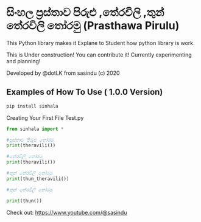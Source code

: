 # සිංහල ප්‍රස්තාව පිරුළු ,තේරවිලි ,තුන් තේරවිලි තෝරමු (Prasthawa Pirulu)

This Python library makes it Explane to Student how python library is work.

This is Under construction! You can contribute it! Currently experimenting and planning!

Developed by @dotLK from sasindu (c) 2020

## Examples of How To Use ( 1.0.0 Version)

```python
pip install sinhala
```

Creating Your First File Test.py 

```python
from sinhala import *

#ප්‍රස්තාව පිරුළු තෝරමු
print(theravili())

#තේරවිලි තෝරමු
print(theravili())

#තුන් තේරවිලි තෝරමු
print(thun_theravili())

#තුන් තේරවිලි තෝරමු

print(thun())

```


Check out: https://www.youtube.com/@sasindu
